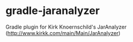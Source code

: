 gradle-jaranalyzer
==================

Gradle plugin for Kirk Knoernschild's JarAnalyzer (http://www.kirkk.com/main/Main/JarAnalyzer)
